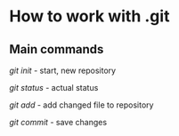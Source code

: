 # How to work with .git
## Main commands
*git init* - start, new repository

*git status* - actual status

*git add* - add changed file to repository

*git commit* - save changes

